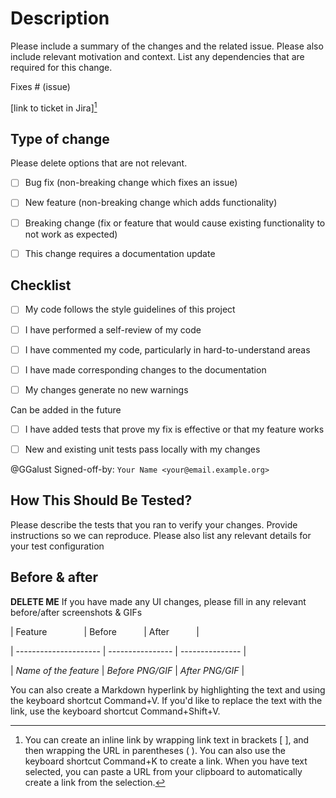 # Description

Please include a summary of the changes and the related issue. Please also include relevant motivation and context. List any dependencies that are required for this change.



Fixes # (issue)

[link to ticket in Jira][^1]






## Type of change

Please delete options that are not relevant.



* [ ] Bug fix (non-breaking change which fixes an issue)

* [ ] New feature (non-breaking change which adds functionality)

* [ ] Breaking change (fix or feature that would cause existing functionality to not work as expected)

* [ ] This change requires a documentation update



## Checklist

* [ ] My code follows the style guidelines of this project

* [ ] I have performed a self-review of my code

* [ ] I have commented my code, particularly in hard-to-understand areas
 
* [ ] I have made corresponding changes to the documentation

* [ ] My changes generate no new warnings



Can be added in the future

* [ ] I have added tests that prove my fix is effective or that my feature works

* [ ] New and existing unit tests pass locally with my changes

@GGalust
Signed-off-by: `Your Name <your@email.example.org>`


## How This Should Be Tested?

Please describe the tests that you ran to verify your changes. Provide instructions so we can reproduce. Please also list any relevant details for your test configuration



## Before & after

**DELETE ME** If you have made any UI changes, please fill in any relevant before/after screenshots & GIFs

| Feature               | Before           | After           |

| --------------------- | ---------------- | --------------- |

| _Name of the feature_ | _Before PNG/GIF_ | _After PNG/GIF_ |



[^1]: You can create an inline link by wrapping link text in brackets [ ], and then wrapping the URL in parentheses ( ). You can also use the keyboard shortcut Command+K to create a link. When you have text selected, you can paste a URL from your clipboard to automatically create a link from the selection.

You can also create a Markdown hyperlink by highlighting the text and using the keyboard shortcut Command+V. If you'd like to replace the text with the link, use the keyboard shortcut Command+Shift+V.
